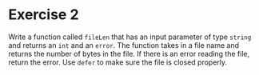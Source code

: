 # Exercise 2

Write a function called `fileLen` that has an input parameter of type `string`
and returns an `int` and an `error`. The function takes in a file name and
returns the number of bytes in the file. If there is an error reading the file,
return the error. Use `defer` to make sure the file is closed properly.
